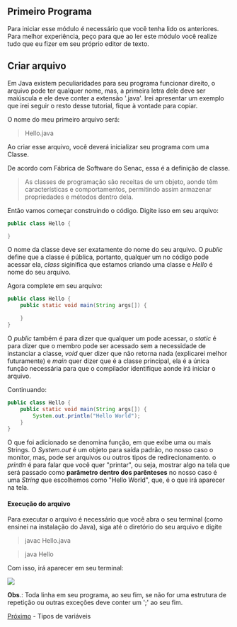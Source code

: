 ## Primeiro Programa
 
Para iniciar esse módulo é necessário que você tenha lido os anteriores. Para melhor experiência, peço para que ao ler este módulo você realize tudo que eu fizer em seu próprio editor de texto.

## Criar arquivo

Em Java existem peculiaridades para seu programa funcionar direito, o arquivo pode ter qualquer nome, mas, a primeira letra dele deve ser maiúscula e ele deve conter a extensão '.java'. Irei apresentar um exemplo que irei seguir o resto desse tutorial, fique à vontade para copiar.

O nome do meu primeiro arquivo será:
> Hello.java

Ao criar esse arquivo, você deverá inicializar seu programa com uma Classe.

De acordo com Fábrica de Software do Senac, essa é a definição de classe.
>As classes de programação são receitas de um objeto, aonde têm características e comportamentos, permitindo assim armazenar propriedades e métodos dentro dela.

Então vamos começar construindo o código. Digite isso em seu arquivo:

```java
public class Hello {

}
```
O nome da classe deve ser exatamente do nome do seu arquivo. O *public* define que a classe é pública, portanto, qualquer um no código pode acessar ela, *class* siginifica que estamos criando uma classe e *Hello* é nome do seu arquivo.

Agora complete em seu arquivo:

>

```java
public class Hello {
    public static void main(String args[]) {

    }
}
```

O *public* também é para dizer que qualquer um pode acessar, o *static* é para dizer que o membro pode ser acessado sem a necessidade de instanciar a classe, *void* quer dizer que não retorna nada (explicarei melhor futuramente) e *main* quer dizer que é a classe principal, ela é a única função necessária para que o compilador identifique aonde irá iniciar o arquivo.

Continuando:

```java
public class Hello {
    public static void main(String args[]) {
        System.out.println("Hello World");
    }
}
```

O que foi adicionado se denomina função, em que exibe uma ou mais Strings. O *System.out* é um objeto para saída padrão, no nosso caso o monitor, mas, pode ser arquivos ou outros tipos de redirecionamento. o *println* é para falar que você quer "printar", ou seja, mostrar algo na tela que será passado como **parâmetro dentro dos parênteses** no nosso caso é uma *String* que escolhemos como "Hello World", que, é o que irá aparecer na tela.

#### Execução do arquivo

Para executar o arquivo é necessário que você abra o seu terminal (como ensinei na instalação do Java), siga até o diretório do seu arquivo e digite

> javac Hello.java

> java Hello

Com isso, irá aparecer em seu terminal:

<img src="https://i.imgur.com/X2hVyRa.png">


**Obs**.: Toda linha em seu programa, ao seu fim, se não for uma estrutura de repetição ou outras exceções deve conter um ';' ao seu fim.

[Próximo](./02-Tipos-De-Variaveis.md) - Tipos de variáveis